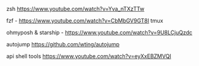 zsh <https://www.youtube.com/watch?v=Yva_nTXzTTw>

fzf - <https://www.youtube.com/watch?v=CbMbGV9GT8I>
tmux

ohmyposh & starship - <https://www.youtube.com/watch?v=9U8LCjuQzdc>

autojump <https://github.com/wting/autojump>

api shell tools <https://www.youtube.com/watch?v=eyXxEBZMVQI>
